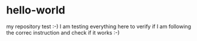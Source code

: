 # hello-world
my repository test :-)
I am testing everything here to verify if I am following the 
correc instruction and check if it works  :-)
